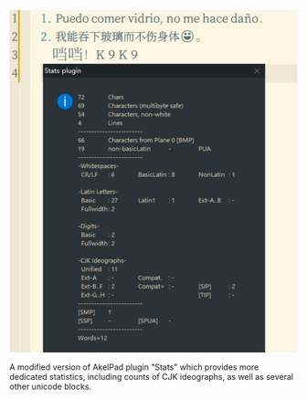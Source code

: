 
![Preview](preview.png)

A modified version of AkelPad plugin "Stats" which provides more 
dedicated statistics, including counts of CJK ideographs, as well 
as several other unicode blocks.
